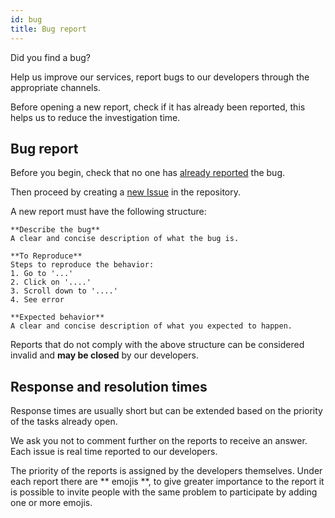 ```yaml
---
id: bug
title: Bug report
---
```


Did you find a bug?

Help us improve our services, report bugs to our developers through the appropriate channels.

Before opening a new report, check if it has already been reported, this helps us to reduce the investigation time.

## Bug report
Before you begin, check that no one has [already reported](https://github.com/unified-ban/Terminal/issues?q=) the bug.

Then proceed by creating a [new Issue](https://github.com/unified-ban/Terminal/issues/new?assignees=&labels=&template=bug_report.md&title=[BUG]+-+title) 
in the repository.

A new report must have the following structure:

```
**Describe the bug**
A clear and concise description of what the bug is.

**To Reproduce**
Steps to reproduce the behavior:
1. Go to '...'
2. Click on '....'
3. Scroll down to '....'
4. See error

**Expected behavior**
A clear and concise description of what you expected to happen.
```

Reports that do not comply with the above structure can be considered invalid and **may be closed** by our developers.

## Response and resolution times
Response times are usually short but can be extended based on the priority of the tasks already open.

We ask you not to comment further on the reports to receive an answer. Each issue is real time reported to our developers.

The priority of the reports is assigned by the developers themselves. Under each report there are ** emojis **, to 
give greater importance to the report it is possible to invite people with the same problem to participate by adding 
one or more emojis.